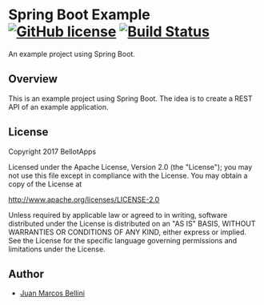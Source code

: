 # Spring Boot Example [![GitHub license](https://img.shields.io/badge/license-Apache%20License%202.0-blue.svg?style=flat)](http://www.apache.org/licenses/LICENSE-2.0) [![Build Status](https://travis-ci.org/juanmbellini/spring-boot-example.svg?branch=master)](https://travis-ci.org/juanmbellini/spring-boot-example)

An example project using Spring Boot.

## Overview

This is an example project using Spring Boot. The idea is to create a REST API of an example application.

## License

Copyright 2017 BellotApps

Licensed under the Apache License, Version 2.0 (the "License");
you may not use this file except in compliance with the License.
You may obtain a copy of the License at

   http://www.apache.org/licenses/LICENSE-2.0

Unless required by applicable law or agreed to in writing, software
distributed under the License is distributed on an "AS IS" BASIS,
WITHOUT WARRANTIES OR CONDITIONS OF ANY KIND, either express or implied.
See the License for the specific language governing permissions and
limitations under the License.

## Author
* [Juan Marcos Bellini](https://github.com/juanmbellini)
